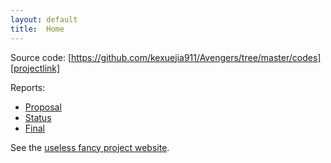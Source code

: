 ```yaml
---
layout: default
title:  Home
---
```


Source code: [https://github.com/kexuejia911/Avengers/tree/master/codes][projectlink]

Reports:

- [Proposal](https://github.com/kexuejia911/Avengers/blob/master/reports/proposal.md)
- [Status](https://github.com/kexuejia911/Avengers/blob/master/reports/status%20report.md)
- [Final](final.html)

See the [useless fancy project website][quickref].


[quickref]: https://stevendesora.wix.com/avengers
[projectlink]: https://github.com/kexuejia911/Avengers
